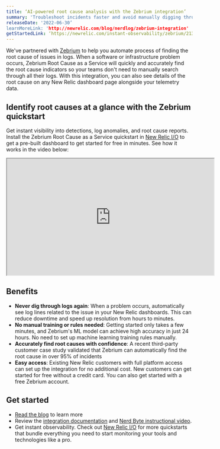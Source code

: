 ```yaml
---
title: ‘AI-powered root cause analysis with the Zebrium integration’
summary: 'Troubleshoot incidents faster and avoid manually digging through logs with the Zebrium quickstart'
releaseDate: '2022-06-30’
learnMoreLink: 'http://newrelic.com/blog/nerdlog/zebrium-integration' 
getStartedLink: ‘https://newrelic.com/instant-observability/zebrium/2135562c-bdf4-41bd-bca4-f11bcdee72ca’
---
```


We've partnered with [Zebrium](https://zebrium.com/newrelic) to help you automate process of finding the root cause of issues in logs. When a software or infrastructure problem occurs, Zebrium Root Cause as a Service will quickly and accurately find the root cause indicators so your teams don't need to manually search through all their logs. With this integration, you can also see details of the root cause on any New Relic dashboard page alongside your telemetry data.

## Identify root causes at a glance with the Zebrium quickstart
Get instant visibility into detections, log anomalies, and root cause reports. Install the Zebrium Root Cause as a Service quickstart in [New Relic I/O](https://newrelic.com/instant-observability) to get a pre-built dashboard to get started for free in minutes. See how it works in the video below:

<iframe width="560" height="315" src="https://www.youtube.com/watch?v=s5OJtz2xH2Q“ frameborder="0" allow="accelerometer; autoplay; clipboard-write; encrypted-media; gyroscope; picture-in-picture" allowfullscreen></iframe>

## Benefits
- **Never dig through logs again**: When a problem occurs, automatically see log lines related to the issue in your New Relic dashboards. This can reduce downtime and speed up resolution from hours to minutes. 
- **No manual training or rules needed**: Getting started only takes a few minutes, and Zebrium's ML model can achieve high accuracy in just 24 hours. No need to set up machine learning training rules manually.
- **Accurately find root causes with confidence**: A recent third-party customer case study validated that Zebrium can automatically find the root cause in over 95% of incidents
- **Easy access**: Existing New Relic customers with full platform access can set up the integration for no additional cost. New customers can get started for free without a credit card. You can also get started with a free Zebrium account.

## Get started
-   [Read the blog](http://newrelic.com/blog/nerdlog/zebrium-integration) to learn more
-   Review the [integration documentation](https://docs.zebrium.com/docs/monitoring/newrelic_autodetect/) and [Nerd Byte instructional video](https://youtu.be/s5OJtz2xH2Q).
- Get instant observability. Check out [New Relic I/O](https://newrelic.com/instant-observability/) for more quickstarts that bundle everything you need to start monitoring your tools and technologies like a pro.
